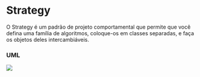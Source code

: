 # Strategy
O Strategy é um padrão de projeto comportamental que permite que você defina uma família de algoritmos, coloque-os em classes separadas, e faça os objetos deles intercambiáveis.


### UML
![](https://raw.githubusercontent.com/guilherme4garcia/bertoti/main/ESIII/Strategy/Strategy.png)
